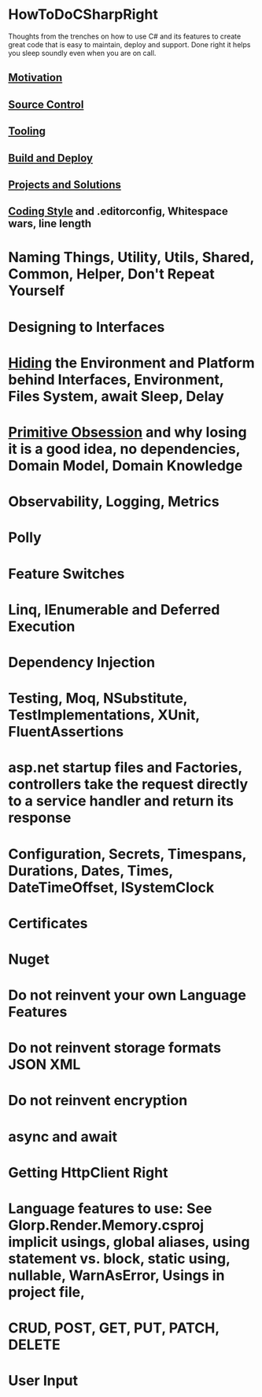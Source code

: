 # HowToDoCSharpRight
Thoughts from the trenches on how to use C# and its features to create great code that is easy to maintain, deploy and support.  Done right it helps you sleep soundly even when you are on call.
## [Motivation](./motivation.md)
## [Source Control](./source_control.md)
## [Tooling](./tooling.md)
## [Build and Deploy](./build_and_deploy.md)
## [Projects and Solutions](./projects_and_solutions.md)
## [Coding Style](./coding_style.md) and .editorconfig, Whitespace wars, line length
# Naming Things, Utility, Utils, Shared, Common, Helper, Don't Repeat Yourself
# Designing to Interfaces
# [Hiding](./hiding_things.md) the Environment and Platform behind Interfaces, Environment, Files System, await Sleep, Delay
# [Primitive Obsession](./primitive_obession.md) and why losing it is a good idea, no dependencies, Domain Model, Domain Knowledge
# Observability, Logging, Metrics
# Polly
# Feature Switches
# Linq, IEnumerable and Deferred Execution
# Dependency Injection
# Testing, Moq, NSubstitute, TestImplementations, XUnit, FluentAssertions
# asp.net startup files and Factories, controllers take the request directly to a service handler and return its response
# Configuration, Secrets, Timespans, Durations, Dates, Times, DateTimeOffset, ISystemClock
# Certificates
# Nuget
# Do not reinvent your own Language Features
# Do not reinvent storage formats JSON XML
# Do not reinvent encryption
# async and await
# Getting HttpClient Right
# Language features to use: See Glorp.Render.Memory.csproj implicit usings, global aliases, using statement vs. block, static using, nullable, WarnAsError, Usings in project file, 
# CRUD, POST, GET, PUT, PATCH, DELETE
# User Input